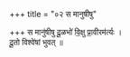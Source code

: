 +++
title = "०२ स मानुषीषु"

+++
स मानु॑षीषु दू॒ळभो॑ वि॒क्षु प्रा॒वीरम॑र्त्यः ।  
दू॒तो विश्वे॑षां भुवत् ॥